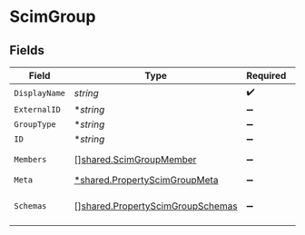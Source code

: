 # ScimGroup


## Fields

| Field                                                                                       | Type                                                                                        | Required                                                                                    | Description                                                                                 |
| ------------------------------------------------------------------------------------------- | ------------------------------------------------------------------------------------------- | ------------------------------------------------------------------------------------------- | ------------------------------------------------------------------------------------------- |
| `DisplayName`                                                                               | *string*                                                                                    | :heavy_check_mark:                                                                          | N/A                                                                                         |
| `ExternalID`                                                                                | **string*                                                                                   | :heavy_minus_sign:                                                                          | N/A                                                                                         |
| `GroupType`                                                                                 | **string*                                                                                   | :heavy_minus_sign:                                                                          | N/A                                                                                         |
| `ID`                                                                                        | **string*                                                                                   | :heavy_minus_sign:                                                                          | N/A                                                                                         |
| `Members`                                                                                   | [][shared.ScimGroupMember](../../../pkg/models/shared/scimgroupmember.md)                   | :heavy_minus_sign:                                                                          | An array of members                                                                         |
| `Meta`                                                                                      | [*shared.PropertyScimGroupMeta](../../../pkg/models/shared/propertyscimgroupmeta.md)        | :heavy_minus_sign:                                                                          | N/A                                                                                         |
| `Schemas`                                                                                   | [][shared.PropertyScimGroupSchemas](../../../pkg/models/shared/propertyscimgroupschemas.md) | :heavy_minus_sign:                                                                          | Array of schema URIs                                                                        |